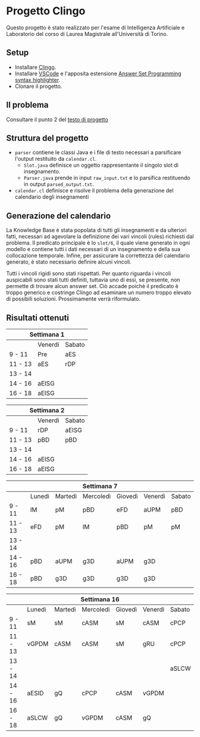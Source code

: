 # Progetto Clingo
Questo progetto è stato realizzato per l'esame di Intelligenza Artificiale e Laboratorio del corso di Laurea Magistrale all'Università di Torino.

## Setup
- Installare [Clingo](https://github.com/potassco/clingo/releases/).
- Installare [VSCode](https://code.visualstudio.com/download) e l'apposita estensione [Answer Set Programming syntax highlighter](https://marketplace.visualstudio.com/items?itemName=abelcour.asp-syntax-highlight).
- Clonare il progetto.

## Il problema
Consultare il punto 2 del [testo di progetto](https://github.com/lorenzofavaro/IA-Clingo/blob/master/Testo%20Progetto.pdf)

## Struttura del progetto
- `parser` contiene le classi Java e i file di testo necessari a parsificare l'output restituito da `calendar.cl`.
  - `Slot.java` definisce un oggetto rappresentante il singolo slot di insegnamento.
  - `Parser.java` prende in input `raw_input.txt` e lo parsifica restituendo in output `parsed_output.txt`.
- `calendar.cl` definisce e risolve il problema della generazione del calendario degli insegnamenti

## Generazione del calendario
La Knowledge Base è stata popolata di tutti gli insegnamenti e da ulteriori fatti, necessari ad agevolare la definizione dei vari vincoli (rules) richiesti dal problema.
Il predicato principale è lo `slot/6`, il quale viene generato in ogni modello e contiene tutti i dati necessari di un insegnamento e della sua collocazione temporale. Infine, per assicurare la correttezza del calendario generato, è stato necessario definire alcuni vincoli.

Tutti i vincoli rigidi sono stati rispettati. Per quanto riguarda i vincoli auspicabili sono stati tutti definiti, tuttavia uno di essi, se presente, non permette di trovare alcun answer set. Ciò accade poichè il predicato è troppo generico e costringe Clingo ad esaminare un numero troppo elevato di possibili soluzioni. Prossimamente verrà riformulato.

## Risultati ottenuti

<table><thead> <tr> <th colspan="3">Settimana 1</th> </tr></thead><tbody> <tr> <td></td><td>Venerdì</td><td>Sabato</td></tr><tr> <td>9 - 11</td><td>Pre</td><td>aES</td></tr><tr> <td>11 - 13</td><td>aES</td><td>rDP</td></tr><tr> <td>13 - 14</td><td></td><td rowspan="3"></td></tr><tr> <td>14 - 16</td><td>aEISG</td></tr><tr> <td>16 - 18</td><td>aEISG</td></tr></tbody></table>

<table><thead><tr><th colspan="3">Settimana 2</th></tr></thead><tbody><tr><td></td><td>Venerdì</td><td>Sabato</td></tr><tr><td>9 - 11</td><td>rDP</td><td>aEISG</td></tr><tr><td>11 - 13</td><td>pBD</td><td>pBD</td></tr><tr><td>13 - 14</td><td></td><td rowspan="3"></td></tr><tr><td>14 - 16</td><td>aEISG</td></tr><tr><td>16 - 18</td><td>aEISG</td></tr></tbody></table>

<table><thead> <tr> <th colspan="7">Settimana 7</th> </tr></thead><tbody> <tr> <td></td><td>Lunedì<br></td><td>Martedì</td><td>Mercoledì</td><td>Giovedì</td><td>Venerdì</td><td>Sabato</td></tr><tr> <td>9 - 11</td><td>lM</td><td>pM</td><td>pBD</td><td>eFD</td><td>aUPM</td><td>pBD</td></tr><tr> <td>11 - 13</td><td>eFD</td><td>pM</td><td>lM</td><td>pBD</td><td>pM</td><td>pM</td></tr><tr> <td>13 - 14</td><td></td><td></td><td></td><td></td><td></td><td rowspan="3"></td></tr><tr> <td>14 - 16</td><td>pBD</td><td>aUPM</td><td>g3D</td><td>aUPM</td><td>g3D</td></tr><tr> <td>16 - 18</td><td>pBD</td><td>g3D<br></td><td>g3D</td><td>g3D</td><td>g3D</td></tr></tbody></table>

<table><thead> <tr> <th colspan="7">Settimana 16</th> </tr></thead><tbody> <tr> <td></td><td>Lunedì<br></td><td>Martedì</td><td>Mercoledì</td><td>Giovedì</td><td>Venerdì</td><td>Sabato</td></tr><tr> <td>9 - 11</td><td>sM</td><td>sM</td><td>cASM</td><td>sM</td><td>cASM</td><td>cPCP<br></td></tr><tr> <td>11 - 13</td><td>vGPDM</td><td>cASM</td><td>cASM</td><td>sM</td><td>gRU</td><td>cPCP</td></tr><tr> <td>13 - 14</td><td></td><td></td><td></td><td></td><td></td><td>aSLCW</td></tr><tr> <td>14 - 16</td><td>aESID</td><td>gQ</td><td>cPCP</td><td>cASM</td><td>vGPDM</td><td rowspan="2"></td></tr><tr> <td>16 - 18</td><td>aSLCW</td><td>gQ</td><td>vGPDM</td><td>cASM</td><td>gQ</td></tr></tbody></table>
